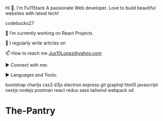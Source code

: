 Hi 👋, I'm Fu11Stack A passionate Web developer. Love to build beautiful websites with latest tech!

codebucks27

🔭 I’m currently working on React Projects

📝 I regularly write articles on

📫 How to reach me Jus10Lopez@yahoo.com

▶ Connect with me:

▶ Languages and Tools:

bootstrap chartjs css3 d3js electron express git graphql html5 javascript nextjs nodejs postman react redux sass tailwind webpack xd

# The-Pantry
